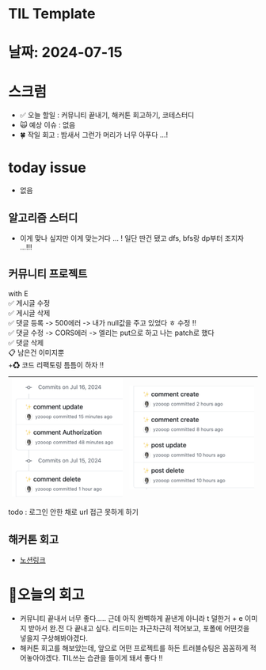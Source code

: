 # TIL Template

# 날짜: 2024-07-15

# 스크럼
- ✅ 오늘 할일 : 커뮤니티 끝내기, 해커톤 회고하기, 코테스터디
- 🙀 예상 이슈 : 없음
- 🍀 작일 회고 : 밤새서 그런가 머리가 너무 아푸다 ...!

# today issue
- 없음

## 알고리즘 스터디
- 이게 맞나 싶지만 이게 맞는거다 ... ! 일단 딴건 됐고 dfs, bfs랑 dp부터 조지자 ...!!!


## 커뮤니티 프로젝트
with E<br>
✅ 게시글 수정<br>
✅ 게시글 삭제<br>
✅ 댓글 등록 -> 500에러 -> 내가 null값을 주고 있었다 ㅎ 수정 !!<br>
✅ 댓글 수정 -> CORS에러 -> 엘리는 put으로 하고 나는 patch로 했다<br>
✅ 댓글 삭제<br>
📋 남은건 이미지뿐<br>
+♻ 코드 리팩토링 틈틈이 하자 !!

| ![alt text](image-12.png) | ![alt text](image-13.png) |
|---------------------------|---------------------------|

todo : 로그인 안한 채로 url 접근 못하게 하기

## 해커톤 회고
- [노션링크](https://www.notion.so/9bd5c57250064effb2dedeae40c7a5ab?pvs=4)

# 🎱오늘의 회고
- 커뮤니티 끝내서 너무 좋다..... 근데 아직 완벽하게 끝낸게 아니라 t 덜한거 + e 이미지 받아서 완.전 다 끝내고 싶다. 리드미는 차근차근히 적어보고, 포폴에 어떤것을 넣을지 구상해봐야겠다.
- 해커톤 회고를 해보았는데, 앞으로 어떤 프로젝트를 하든 트러블슈팅은 꼼꼼하게 적어놓아야겠다. TIL쓰는 습관을 들이게 돼서 좋다 !!
